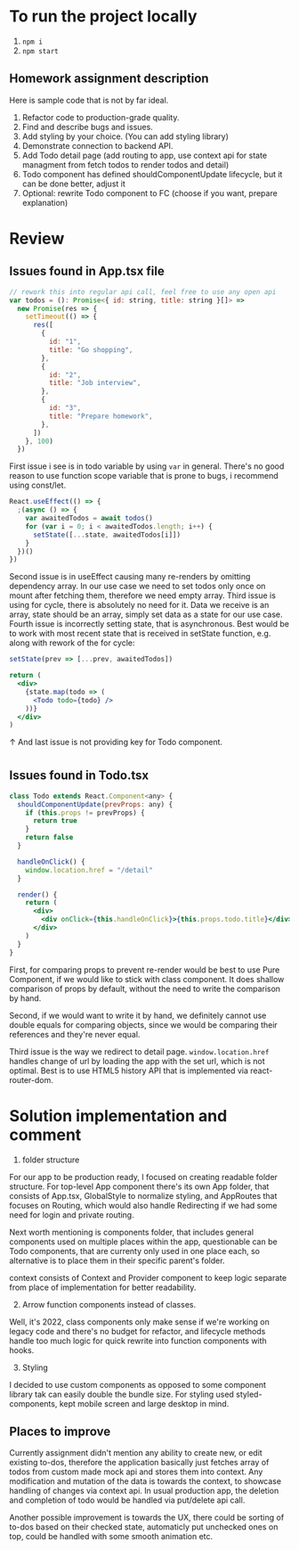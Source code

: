 # To run the project locally

1.  `npm i`
2.  `npm start`

## Homework assignment description

Here is sample code that is not by far ideal.

1. Refactor code to production-grade quality.
2. Find and describe bugs and issues.
3. Add styling by your choice. (You can add styling library)
4. Demonstrate connection to backend API.
5. Add Todo detail page (add routing to app, use context api for state managment from fetch todos to render todos and detail)
6. Todo component has defined shouldComponentUpdate lifecycle, but it can be done better, adjust it
7. Optional: rewrite Todo component to FC (choose if you want, prepare explanation)

# Review

## Issues found in App.tsx file

```jsx
// rework this into regular api call, feel free to use any open api
var todos = (): Promise<{ id: string, title: string }[]> =>
  new Promise(res => {
    setTimeout(() => {
      res([
        {
          id: "1",
          title: "Go shopping",
        },
        {
          id: "2",
          title: "Job interview",
        },
        {
          id: "3",
          title: "Prepare homework",
        },
      ])
    }, 100)
  })
```

First issue i see is in todo variable by using `var` in general. There's no good reason to use function scope variable that is prone to bugs, i recommend using const/let.

```jsx
React.useEffect(() => {
  ;(async () => {
    var awaitedTodos = await todos()
    for (var i = 0; i < awaitedTodos.length; i++) {
      setState([...state, awaitedTodos[i]])
    }
  })()
})
```

Second issue is in useEffect causing many re-renders by omitting dependency array. In our use case we need to set todos only once on mount after fetching them, therefore we need empty array.
Third issue is using for cycle, there is absolutely no need for it. Data we receive is an array, state should be an array, simply set data as a state for our use case.
Fourth issue is incorrectly setting state, that is asynchronous. Best would be to work with most recent state that is received in setState function, e.g. along with rework of the for cycle:

```js
setState(prev => [...prev, awaitedTodos])
```

```jsx
return (
  <div>
    {state.map(todo => (
      <Todo todo={todo} />
    ))}
  </div>
)
```

↑ And last issue is not providing key for Todo component.

#

## Issues found in Todo.tsx

```jsx
class Todo extends React.Component<any> {
  shouldComponentUpdate(prevProps: any) {
    if (this.props != prevProps) {
      return true
    }
    return false
  }

  handleOnClick() {
    window.location.href = "/detail"
  }

  render() {
    return (
      <div>
        <div onClick={this.handleOnClick}>{this.props.todo.title}</div>
      </div>
    )
  }
}
```

First, for comparing props to prevent re-render would be best to use Pure Component, if we would like to stick with class component. It does shallow comparison of props by default, without the need to write the comparison by hand.

Second, if we would want to write it by hand, we definitely cannot use double equals for comparing objects, since we would be comparing their references and they're never equal.

Third issue is the way we redirect to detail page. `window.location.href` handles change of url by loading the app with the set url, which is not optimal. Best is to use HTML5 history API that is implemented via react-router-dom.

# Solution implementation and comment

1. folder structure

For our app to be production ready, I focused on creating readable folder structure. For top-level App component there's its own App folder, that consists of App.tsx, GlobalStyle to normalize styling, and AppRoutes that focuses on Routing, which would also handle Redirecting if we had some need for login and private routing.

Next worth mentioning is components folder, that includes general components used on multiple places within the app, questionable can be Todo components, that are currenty only used in one place each, so alternative is to place them in their specific parent's folder.

context consists of Context and Provider component to keep logic separate from place of implementation for better readability.

2. Arrow function components instead of classes.

Well, it's 2022, class components only make sense if we're working on legacy code and there's no budget for refactor, and lifecycle methods handle too much logic for quick rewrite into function components with hooks.

3. Styling

I decided to use custom components as opposed to some component library tak can easily double the bundle size. For styling used styled-components, kept mobile screen and large desktop in mind.

## Places to improve

Currently assignment didn't mention any ability to create new, or edit existing to-dos, therefore the application basically just fetches array of todos from custom made mock api and stores them into context. Any modification and mutation of the data is towards the context, to showcase handling of changes via context api. In usual production app, the deletion and completion of todo would be handled via put/delete api call.

Another possible improvement is towards the UX, there could be sorting of to-dos based on their checked state, automaticly put unchecked ones on top, could be handled with some smooth animation etc.
